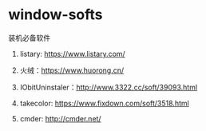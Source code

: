 # window-softs
装机必备软件

1. listary: https://www.listary.com/

2. 火绒：https://www.huorong.cn/

3. IObitUninstaler：http://www.3322.cc/soft/39093.html

4. takecolor: https://www.fixdown.com/soft/3518.html

5. cmder: http://cmder.net/
